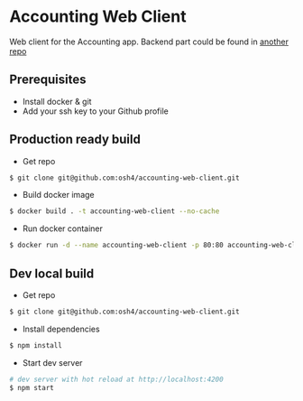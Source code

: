 # Accounting Web Client
Web client for the Accounting app. Backend part could be found in [another repo](https://github.com/osh4/accounting)
## Prerequisites
- Install docker & git
- Add your ssh key to your Github profile

## Production ready build
- Get repo
``` bash
$ git clone git@github.com:osh4/accounting-web-client.git
```
- Build docker image
``` bash
$ docker build . -t accounting-web-client --no-cache
```
- Run docker container
``` bash
$ docker run -d --name accounting-web-client -p 80:80 accounting-web-client
```

## Dev local build
- Get repo
``` bash
$ git clone git@github.com:osh4/accounting-web-client.git
```
- Install dependencies
``` bash
$ npm install
```
- Start dev server
``` bash
# dev server with hot reload at http://localhost:4200
$ npm start
```

